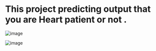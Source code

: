 # This project predicting output that you are Heart patient or not .

![image](https://user-images.githubusercontent.com/86419883/128275485-61e3b414-5aaa-4950-950c-22ee2578baac.png)

![image](https://user-images.githubusercontent.com/86419883/128275632-d13efbc7-9d63-4080-aff2-2d09d78275a6.png)

